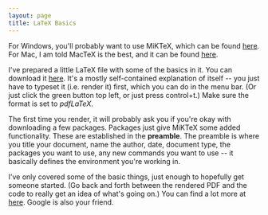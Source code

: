 ```yaml
---
layout: page
title: LaTeX Basics
---
```


For Windows, you'll probably want to use MiKTeX, which can be found [here](http://miktex.org/download).
For Mac, I am told MacTeX is the best, and it can be found [here](http://www.tug.org/mactex/).

I've prepared a little LaTeX file with some of the basics in it. You can download
it [here](../basiclatex.tex). It's a mostly
self-contained explanation of itself -- you just have to typeset it (i.e. render it) first, which you can do in the menu bar.
(Or just click the green button top left, or just press control+t.) Make sure the
format is set to *pdfLaTeX*.

The first time you render, it will probably ask you if you're okay with downloading a few packages. Packages
just give MiKTeX some added functionality. These are established in the **preamble**.
The preamble is where you title your document, name the author, date, document type,
the packages you want to use, any new commands you want to use -- it basically
defines the environment you're working in.

I've only covered some of the basic things, just enough to hopefully get someone
started. (Go back and forth between the rendered PDF and the code to really get an idea of
  what's going on.) You can find a lot more at [here](http://www.math.wisc.edu/~mitchell/learntex.pdf).
Google is also your friend.
